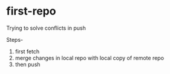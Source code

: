 # first-repo
Trying to solve conflicts in push

Steps-
1. first fetch
2. merge changes in local repo with local copy of remote repo
3. then push
